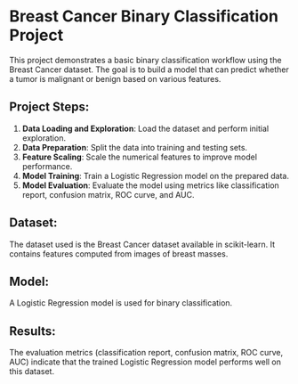 # Breast Cancer Binary Classification Project

This project demonstrates a basic binary classification workflow using the Breast Cancer dataset. The goal is to build a model that can predict whether a tumor is malignant or benign based on various features.

## Project Steps:

1.  **Data Loading and Exploration**: Load the dataset and perform initial exploration.
2.  **Data Preparation**: Split the data into training and testing sets.
3.  **Feature Scaling**: Scale the numerical features to improve model performance.
4.  **Model Training**: Train a Logistic Regression model on the prepared data.
5.  **Model Evaluation**: Evaluate the model using metrics like classification report, confusion matrix, ROC curve, and AUC.

## Dataset:

The dataset used is the Breast Cancer dataset available in scikit-learn. It contains features computed from images of breast masses.

## Model:

A Logistic Regression model is used for binary classification.

## Results:

The evaluation metrics (classification report, confusion matrix, ROC curve, AUC) indicate that the trained Logistic Regression model performs well on this dataset.
